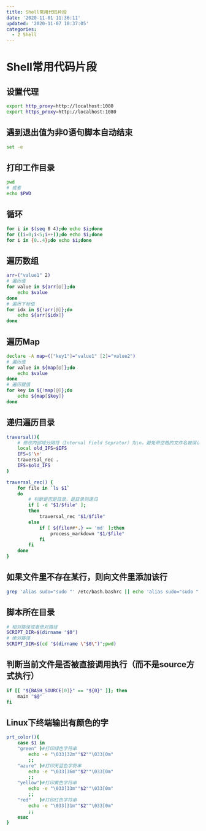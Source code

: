 ```yaml
---
title: Shell常用代码片段
date: '2020-11-01 11:36:11'
updated: '2020-11-07 10:37:05'
categories:
  - 2 Shell
---
```

# Shell常用代码片段

## 设置代理

```sh
export http_proxy=http://localhost:1080
export https_proxy=http://localhost:1080
```

## 遇到退出值为非0语句脚本自动结束

```sh
set -e
```

## 打印工作目录

```sh
pwd
# 或者
echo $PWD
```

## 循环

```sh
for i in $(seq 0 4);do echo $i;done
for ((i=0;i<5;i++));do echo $i;done  
for i in {0..4};do echo $i;done
```

## 遍历数组

```sh
arr=("value1" 2)
# 遍历值
for value in ${arr[@]};do
    echo $value
done
# 遍历下标值
for idx in ${!arr[@]};do
    echo ${arr[$idx]}
done
```

## 遍历Map

```sh
declare -A map=(["key1"]="value1" [2]="value2")
# 遍历值
for value in ${map[@]};do
    echo $value
done
# 遍历键值
for key in ${!map[@]};do
    echo ${map[$key]}
done
```

## 递归遍历目录

```sh
traversal(){
    # 修改内部域分隔符（Internal Field Seprator）为\n，避免带空格的文件名被误认为两个文件
    local old_IFS=$IFS
    IFS=$'\n'
    traversal_rec .
    IFS=$old_IFS
}

traversal_rec() {
	for file in `ls $1`
	do
        # 判断是否是目录，是目录则递归
		if [ -d "$1/$file" ];
		then
			traversal_rec "$1/$file"
		else
            if [ ${file##*.} == 'md' ];then
                process_markdown "$1/$file"
            fi
		fi
	done
}
```

## 如果文件里不存在某行，则向文件里添加该行

```sh
grep 'alias sudo="sudo "' /etc/bash.bashrc || echo 'alias sudo="sudo "' | sudo tee -a /etc/bash.bashrc
```


## 脚本所在目录

```sh
# 相对路径或者绝对路径
SCRIPT_DIR=$(dirname "$0")
# 绝对路径
SCRIPT_DIR=$(cd "$(dirname \"$0\")";pwd)
```

## 判断当前文件是否被直接调用执行（而不是source方式执行）

```sh
if [[ "${BASH_SOURCE[0]}" == "${0}" ]]; then
    main "$@"
fi
```

## Linux下终端输出有颜色的字

```sh
prt_color(){
    case $1 in
    "green" )#打印绿色字符串
        echo -e "\033[32m""$2""\033[0m"
        ;;
    "azure" )#打印天蓝色字符串
        echo -e "\033[36m""$2""\033[0m"
        ;;
    "yellow")#打印黄色字符串
        echo -e "\033[33m""$2""\033[0m"
        ;;
    "red"   )#打印红色字符串
        echo -e "\033[31m""$2""\033[0m"
        ;;
    esac
}
```
